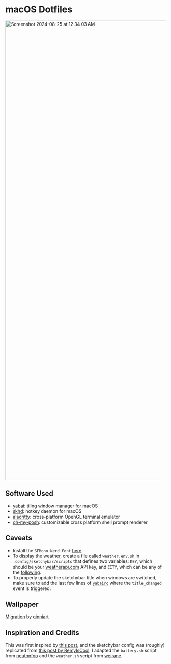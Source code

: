 # macOS Dotfiles

<img width="1440" alt="Screenshot 2024-08-25 at 12 34 03 AM" src="https://github.com/user-attachments/assets/2f396b56-3db8-468d-a951-85d5118530af">

## Software Used
- [yabai](https://github.com/koekeishiya/yabai): tiling window manager for macOS
- [skhd](https://github.com/koekeishiya/skhd): hotkey daemon for macOS
- [alacritty](https://github.com/alacritty/alacritty): cross-platform OpenGL terminal emulator
- [oh-my-posh](https://github.com/JanDeDobbeleer/oh-my-posh): customizable cross platform shell prompt renderer

## Caveats
- Install the `SFMono Nerd Font` [here](https://github.com/shaunsingh/SFMono-Nerd-Font-Ligaturized?tab=readme-ov-file#macos).
- To display the weather,
create a file called `weather.env.sh` in `.config/sketchybar/scripts` that defines two variables: `KEY`, which should be your [weatherapi.com](https://www.weatherapi.com) 
API key, and `CITY`, which can be any of the [following](https://www.weatherapi.com/api-explorer.aspx).
- To properly update the sketchybar title when windows are switched, make sure to add the last few lines of [`yabairc`](.config/yabai/yabairc) where the `title_changed`
event is triggered.

## Wallpaper
[Migration](https://www.instagram.com/p/B5bWD4WHP29/) by [qinniart](https://www.instagram.com/qinniart/)

## Inspiration and Credits
This was first inspired by [this post](https://www.reddit.com/r/unixporn/comments/jupmda/aquayabai_a_fun_colorful_rice_to_brighten_my/), and the sketchybar config was
(roughly) replicated from [this post by RemyIsCool](https://github.com/FelixKratz/SketchyBar/discussions/47?sort=top#discussioncomment-9322991). I adapted the 
`battery.sh` script from [neutonfoo](https://github.com/neutonfoo/dotfiles) and the `weather.sh` script from [weirane](https://github.com/weirane/dotfiles).
